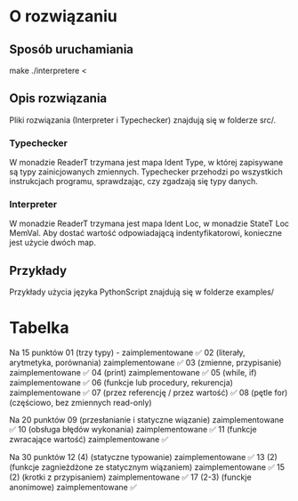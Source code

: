 # O rozwiązaniu

## Sposób uruchamiania

make 
./interpretere < <program>

## Opis rozwiązania

Pliki rozwiązania (Interpreter i Typechecker) znajdują się w folderze src/.

### Typechecker

W monadzie ReaderT trzymana jest mapa Ident Type, w której zapisywane są typy zainicjowanych zmiennych. Typechecker przehodzi po wszystkich instrukcjach programu, sprawdzając, czy zgadzają się typy danych.

### Interpreter

W monadzie ReaderT trzymana jest mapa Ident Loc, w monadzie StateT Loc MemVal. Aby dostać wartość odpowiadającą indentyfikatorowi, konieczne jest użycie dwóch map.

## Przykłady

Przykłady użycia języka PythonScript znajdują się w folderze examples/

# Tabelka
Na 15 punktów
  01 (trzy typy) - 
        zaimplementowane ✅ 
  02 (literały, arytmetyka, porównania) 
        zaimplementowane ✅ 
  03 (zmienne, przypisanie) 
        zaimplementowane ✅ 
  04 (print) 
        zaimplementowane ✅
  05 (while, if) 
        zaimplementowane ✅ 
  06 (funkcje lub procedury, rekurencja) 
        zaimplementowane ✅ 
  07 (przez referencję / przez wartość) ✅ 
  08 (pętle for) (częściowo, bez zmiennych read-only)

Na 20 punktów
  09 (przesłanianie i statyczne wiązanie) 
        zaimplementowane ✅ 
  10 (obsługa błędów wykonania)
        zaimplementowane ✅ 
  11 (funkcje zwracające wartość) 
        zaimplementowane ✅

Na 30 punktów
  12 (4) (statyczne typowanie) 
        zaimplementowane ✅ 
  13 (2) (funkcje zagnieżdżone ze statycznym wiązaniem)
        zaimplementowane ✅ 
  15 (2) (krotki z przypisaniem)
        zaimplementowane ✅ 
  17 (2-3) (funckje anonimowe)
        zaimplementowane ✅ 
